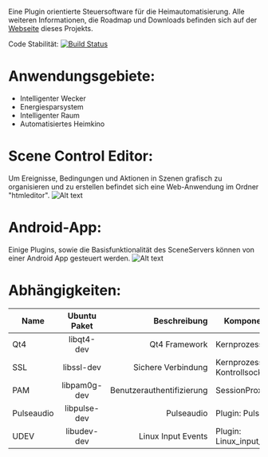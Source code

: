 Eine Plugin orientierte Steuersoftware für die Heimautomatisierung. Alle weiteren Informationen, die Roadmap
und Downloads befinden sich auf der [Webseite](http://davidgraeff.github.com/scenecontrol)  dieses Projekts.

Code Stabilität: [![Build Status](https://travis-ci.org/davidgraeff/scenecontrol.png?branch=master)](https://travis-ci.org/davidgraeff/scenecontrol)

Anwendungsgebiete:
==================
* Intelligenter Wecker
* Energiesparsystem
* Intelligenter Raum
* Automatisiertes Heimkino

Scene Control Editor:
=====================
Um Ereignisse, Bedingungen und Aktionen in Szenen grafisch zu organisieren und zu erstellen befindet
sich eine Web-Anwendung im Ordner "htmleditor".
![Alt text](http://davidgraeff.github.com/scenecontrol/images/editor-feb-2013.jpg)

Android-App:
============
Einige Plugins, sowie die Basisfunktionalität des SceneServers können von einer
Android App gesteuert werden.
![Alt text](http://davidgraeff.github.com/scenecontrol/images/androidapp.jpg)

Abhängigkeiten:
============

| Name        | Ubuntu Paket           | Beschreibung  | Komponenten
| ------------- |:-------------:| -----:| -----|
| Qt4      | libqt4-dev | Qt4 Framework | Kernprozess
| SSL      | libssl-dev | Sichere Verbindung | Kernprozess, Kontrollsocket
| PAM      | libpam0g-dev      |   Benutzerauthentifizierung | SessionProxy
| Pulseaudio | libpulse-dev      |    Pulseaudio | Plugin: Pulseaudio
| UDEV | libudev-dev      |    Linux Input Events | Plugin: Linux_input_events
